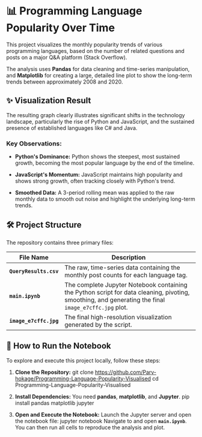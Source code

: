 # 📊 Programming Language Popularity Over Time

This project visualizes the monthly popularity trends of various programming languages, based on the number of related questions and posts on a major Q&A platform (Stack Overflow).

The analysis uses **Pandas** for data cleaning and time-series manipulation, and **Matplotlib** for creating a large, detailed line plot to show the long-term trends between approximately 2008 and 2020.

## ✨ Visualization Result

The resulting graph clearly illustrates significant shifts in the technology landscape, particularly the rise of Python and JavaScript, and the sustained presence of established languages like C# and Java.

### Key Observations:

* **Python's Dominance:** Python shows the steepest, most sustained growth, becoming the most popular language by the end of the timeline.

* **JavaScript's Momentum:** JavaScript maintains high popularity and shows strong growth, often tracking closely with Python's trend.

* **Smoothed Data:** A 3-period rolling mean was applied to the raw monthly data to smooth out noise and highlight the underlying long-term trends.

## 🛠️ Project Structure

The repository contains three primary files:

| File Name | Description | 
 | ----- | ----- | 
| **`QueryResults.csv`** | The raw, time-series data containing the monthly post counts for each language tag. | 
| **`main.ipynb`** | The complete Jupyter Notebook containing the Python script for data cleaning, pivoting, smoothing, and generating the final `image_e7cffc.jpg` plot. | 
| **`image_e7cffc.jpg`** | The final high-resolution visualization generated by the script. | 

## 🚀 How to Run the Notebook

To explore and execute this project locally, follow these steps:

1. **Clone the Repository:**
git clone https://github.com/Parv-hokage/Programming-Language-Popularity-Visualised
cd Programming-Language-Popularity-Visualised
2. **Install Dependencies:**
You need **pandas**, **matplotlib**, and **Jupyter**.
pip install pandas matplotlib jupyter


3. **Open and Execute the Notebook:**
Launch the Jupyter server and open the notebook file:
jupyter notebook
Navigate to and open **`main.ipynb`**. You can then run all cells to reproduce the analysis and plot.

